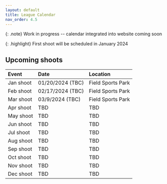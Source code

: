 ```yaml
---
layout: default
title: League Calendar
nav_order: 4.5
---
```


{: .note}
Work in progress -- calendar integrated into website coming soon

{: .highlight}
First shoot will be scheduled in January 2024

## Upcoming shoots

| Event | Date | Location|
|:------|:-----|:--------|
|Jan shoot | 01/20/2024 (TBC) | Field Sports Park |
|Feb shoot | 02/17/2024 (TBC) | Field Sports Park |
|Mar shoot | 03/9/2024 (TBC) | Field Sports Park |
|Apr shoot | TBD | TBD |
|May shoot | TBD | TBD |
|Jun shoot | TBD | TBD |
|Jul shoot | TBD | TBD |
|Aug shoot | TBD | TBD |
|Sep shoot | TBD | TBD |
|Oct shoot | TBD | TBD |
|Nov shoot | TBD | TBD |
|Dec shoot | TBD | TBD |
